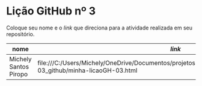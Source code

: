 # Lição GitHub nº 3

Coloque seu nome e o *link* que direciona para a atividade realizada em seu repositório.

nome                 | *link*
---                  | ---
Michely Santos Piropo|file:///C:/Users/Michely/OneDrive/Documentos/projetos%20R/Lição%20GitHub%2003/licaoGH-03_github/minha-licaoGH-03.html
